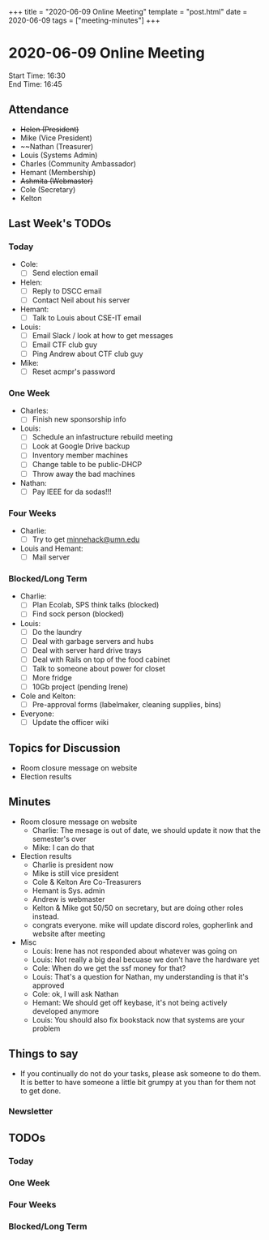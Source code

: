 +++
title = "2020-06-09 Online Meeting"
template = "post.html"
date = 2020-06-09
tags = ["meeting-minutes"]
+++
# 2020-06-09 Online Meeting

Start Time: 16:30  
End Time:   16:45  

## Attendance
- ~~Helen      (President)~~
- Mike       (Vice President)
- ~~Nathan     (Treasurer)
- Louis      (Systems Admin)
- Charles    (Community Ambassador)
- Hemant     (Membership)
- ~~Ashmita    (Webmaster)~~
- Cole       (Secretary)
- Kelton

## Last Week's TODOs
### Today
- Cole:
  - [ ] Send election email
- Helen:
  - [ ] Reply to DSCC email
  - [ ] Contact Neil about his server
- Hemant:
  - [ ] Talk to Louis about CSE-IT email
- Louis:
  - [ ] Email Slack / look at how to get messages
  - [ ] Email CTF club guy
  - [ ] Ping Andrew about CTF club guy
- Mike:
  - [ ] Reset acmpr's password
### One Week
- Charles:
  - [ ] Finish new sponsorship info
- Louis:
  - [ ] Schedule an infastructure rebuild meeting
  - [ ] Look at Google Drive backup
  - [ ] Inventory member machines
  - [ ] Change table to be public-DHCP
  - [ ] Throw away the bad machines
- Nathan:
  - [ ] Pay IEEE for da sodas!!!
### Four Weeks
- Charlie:
  - [ ] Try to get minnehack@umn.edu
- Louis and Hemant:
  - [ ] Mail server
### Blocked/Long Term
- Charlie:
  - [ ] Plan Ecolab, SPS think talks (blocked)
  - [ ] Find sock person (blocked)
- Louis:
  - [ ] Do the laundry
  - [ ] Deal with garbage servers and hubs
  - [ ] Deal with server hard drive trays
  - [ ] Deal with Rails on top of the food cabinet
  - [ ] Talk to someone about power for closet
  - [ ] More fridge
  - [ ] 10Gb project (pending Irene)
- Cole and Kelton:
  - [ ] Pre-approval forms (labelmaker, cleaning supplies, bins) 
- Everyone:
  - [ ] Update the officer wiki

## Topics for Discussion
- Room closure message on website
- Election results

## Minutes
- Room closure message on website
  - Charlie: The mesage is out of date, we should update it now that the semester's over
  - Mike: I can do that
- Election results
  - Charlie is president now
  - Mike is still vice president
  - Cole & Kelton Are Co-Treasurers
  - Hemant is Sys. admin
  - Andrew is webmaster
  - Kelton & Mike got 50/50 on secretary, but are doing other roles instead.
  - congrats everyone. mike will update discord roles, gopherlink and website after meeting
- Misc
  - Louis: Irene has not responded about whatever was going on
  - Louis: Not really a big deal becuase we don't have the hardware yet
  - Cole: When do we get the ssf money for that?
  - Louis: That's a question for Nathan, my understanding is that it's approved
  - Cole: ok, I will ask Nathan
  - Hemant: We should get off keybase, it's not being actively developed anymore
  - Louis: You should also fix bookstack now that systems are your problem

## Things to say
- If you continually do not do your tasks, please ask someone to do them. It is better to have someone a little bit grumpy at you than for them not to get done.

### Newsletter


## TODOs
### Today

### One Week

### Four Weeks

### Blocked/Long Term

